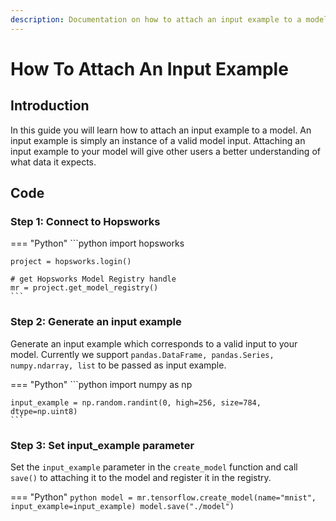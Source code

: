 ```yaml
---
description: Documentation on how to attach an input example to a model.
---
```


# How To Attach An Input Example

## Introduction

In this guide you will learn how to attach an input example to a model. An input example is simply an instance of a valid model input. Attaching an input example to your model will give other users a better understanding of what data it expects.

## Code

### Step 1: Connect to Hopsworks

=== "Python"
    ```python
    import hopsworks

    project = hopsworks.login()

    # get Hopsworks Model Registry handle
    mr = project.get_model_registry()
    ```

### Step 2: Generate an input example

Generate an input example which corresponds to a valid input to your model. Currently we support `pandas.DataFrame, pandas.Series, numpy.ndarray, list` to be passed as input example.

=== "Python"
    ```python
    import numpy as np

    input_example = np.random.randint(0, high=256, size=784, dtype=np.uint8)
    ```

### Step 3: Set input_example parameter

Set the `input_example` parameter in the `create_model` function and call `save()` to attaching it to the model and register it in the registry.

=== "Python"
    ```python
    model = mr.tensorflow.create_model(name="mnist",
                                    input_example=input_example)
    model.save("./model")
    ```
